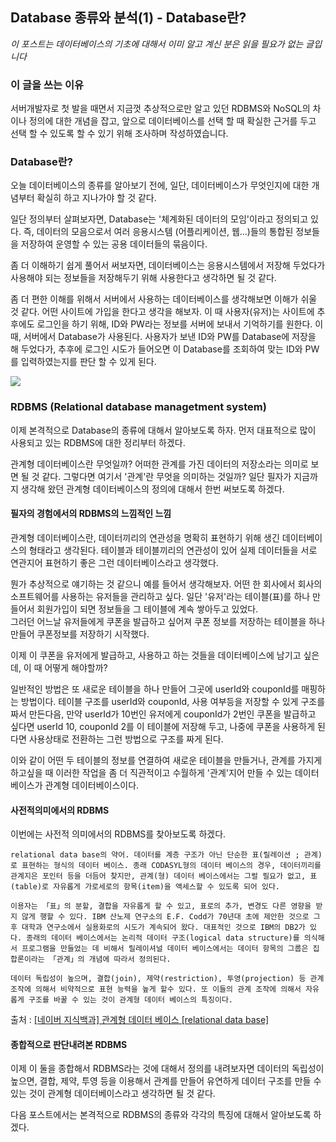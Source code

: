 ## Database 종류와 분석(1) - Database란?

_이 포스트는 데이터베이스의 기초에 대해서 이미  알고 계신 분은 읽을 필요가 없는 글입니다_

### 이 글을 쓰는 이유

서버개발자로 첫 발을 때면서 지금껏 추상적으로만 알고 있던 RDBMS와 NoSQL의 차이나 정의에 대한 개념을 잡고, 앞으로 데이터베이스를 선택 할 때 확실한 근거를 두고 선택 할 수 있도록 할 수 있기 위해 조사하며 작성하였습니다.

### Database란?
오늘 데이터베이스의 종류를 알아보기 전에, 일단, 데이터베이스가 무엇인지에 대한 개념부터 확실히 하고 지나가야 할 것 같다.

일단 정의부터 살펴보자면, Database는 '체계화된 데이터의 모임'이라고 정의되고 있다. 즉, 데이터의 모음으로서 여러 응용시스템 (어플리케이션, 웹...)들의 통합된 정보들을 저장하여 운영할 수 있는 공용 데이터들의 묶음이다.

좀 더 이해하기 쉽게 풀어서 써보자면, 데이터베이스는 응용시스템에서 저장해 두었다가 사용해야 되는 정보들을 저장해두기 위해 사용한다고 생각하면 될 것 같다.  

좀 더 편한 이해를 위해서 서버에서 사용하는 데이터베이스를 생각해보면 이해가 쉬울 것 같다. 어떤 사이트에 가입을 한다고 생각을 해보자. 이 때 사용자(유저)는 사이트에 추후에도 로그인을 하기 위해, ID와 PW라는 정보를 서버에 보내서 기억하기를 원한다. 이 때, 서버에서 Database가 사용된다. 사용자가 보낸 ID와 PW를 Database에 저장을 해 두었다가, 추후에 로그인 시도가 들어오면 이 Database를 조회하여 맞는 ID와 PW를 입력하였는지를 판단 할 수 있게 된다.


![](http://www.dbta.com/Images/Default.aspx?ImageID=19031&max=468&maxWidth=250&canvas=468x250)

### RDBMS (Relational database managetment system)
이제 본격적으로 Database의 종류에 대해서 알아보도록 하자. 먼저 대표적으로 많이 사용되고 있는 RDBMS에 대한 정리부터 하겠다.

관계형 데이터베이스란 무엇일까? 어떠한 관계를 가진 데이터의 저장소라는 의미로 보면 될 것 같다. 그렇다면 여기서 '관계'란 무엇을 의미하는 것일까? 일단 필자가 지금까지 생각해 왔던 관계형 데이터베이스의 정의에 대해서 한번 써보도록 하겠다.

#### 필자의 경험에서의 RDBMS의 느낌적인 느낌

관계형 데이터베이스란, 데이터끼리의 연관성을 명확히 표현하기 위해 생긴 데이터베이스의 형태라고 생각된다. 테이블과 테이블끼리의 연관성이 있어 실제 데이터들을 서로 연관지어 표현하기 좋은 그런 데이터베이스라고 생각했다.  

뭔가 추상적으로 얘기하는 것 같으니 예를 들어서 생각해보자. 어떤 한 회사에서 회사의 소프트웨어를 사용하는 유저들을 관리하고 싶다. 일단 '유저'라는 테이블(표)를 하나 만들어서 회원가입이 되면 정보들을 그 테이블에 계속 쌓아두고 있었다.  
그러던 어느날 유저들에게 쿠폰을 발급하고 싶어져 쿠폰 정보를 저장하는 테이블을 하나 만들어 쿠폰정보를 저장하기 시작했다.

이제 이 쿠폰을 유저에게 발급하고, 사용하고 하는 것들을 데이터베이스에 남기고 싶은데, 이 때 어떻게 해야할까?  

일반적인 방법은 또 새로운 테이블을 하나 만들어 그곳에 userId와 couponId를 매핑하는 방법이다. 테이블 구조를 userId와 couponId, 사용 여부등을 저장할 수 있게 구조를 짜서 만든다음, 만약 userId가 10번인 유저에게 couponId가 2번인 쿠폰을 발급하고 싶다면 userId 10, couponId 2를 이 테이블에 저장해 두고, 나중에 쿠폰을 사용하게 된다면 사용상태로 전환하는 그런 방법으로 구조를 짜게 된다.

이와 같이 어떤 두 테이블의 정보를 연결하여 새로운 테이블을 만들거나, 관계를 가지게 하고싶을 때 이러한 작업을 좀 더 직관적이고 수월하게 '관계'지어 만들 수 있는 데이터베이스가 관계형 데이터베이스이다.

#### 사전적의미에서의 RDBMS
이번에는 사전적 의미에서의 RDBMS를 찾아보도록 하겠다.
```
relational data base의 약어. 데이터를 계층 구조가 아닌 단순한 표(릴레이션 ; 관계)로 표현하는 형식의 데이터 베이스. 종래 CODASYL형의 데이터 베이스의 경우, 데이터끼리를 관계지은 포인터 등을 더듬어 찾지만, 관계(형) 데이터 베이스에서는 그럴 필요가 없고, 표(table)로 자유롭게 가로세로의 항목(item)을 액세스할 수 있도록 되어 있다.  

이용자는 「표」의 분할, 결합을 자유롭게 할 수 있고, 표로의 추가, 변경도 다른 영향을 받지 않게 행할 수 있다. IBM 산노제 연구소의 E.F. Codd가 70년대 초에 제안한 것으로 그 후 대학과 연구소에서 실용화로의 시도가 계속되어 왔다. 대표적인 것으로 IBM의 DB2가 있다. 종래의 데이터 베이스에서는 논리적 데이터 구조(logical data structure)를 의식해서 프로그램을 만들었는 데 비해서 릴레이셔널 데이터 베이스에서는 데이터 항목의 그룹은 집합론이라는 「관계」의 개념에 따라서 정의된다.  

데이터 독립성이 높으며, 결합(join), 제약(restriction), 투영(projection) 등 관계 조작에 의해서 비약적으로 표현 능력을 높게 할수 있다. 또 이들의 관계 조작에 의해서 자유롭게 구조를 바꿀 수 있는 것이 관계형 데이터 베이스의 특징이다.
```
출처 : [[네이버 지식백과] 관계형 데이터 베이스 [relational data base]](http://terms.naver.com/entry.nhn?docId=834710&cid=42344&categoryId=42344)


#### 종합적으로 판단내려본 RDBMS

이제 이 둘을 종합해서 RDBMS라는 것에 대해서 정의를 내려보자면 데이터의 독립성이 높으면, 결합, 제약, 투영 등을 이용해서 관계를 만들어 유연하게 데이터 구조를 만들 수 있는 것이 관계형 데이터베이스라고 생각하면 될 것 같다.

다음 포스트에서는 본격적으로 RDBMS의 종류와 각각의 특징에 대해서 알아보도록 하겠다.
